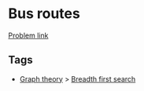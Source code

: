 # Bus routes

[Problem link](https://leetcode.com/problems/bus-routes)

## Tags

* [Graph theory](/README.md#Graph_theory) > [Breadth first search](/README.md#Graph_theory-Breadth_first_search)
